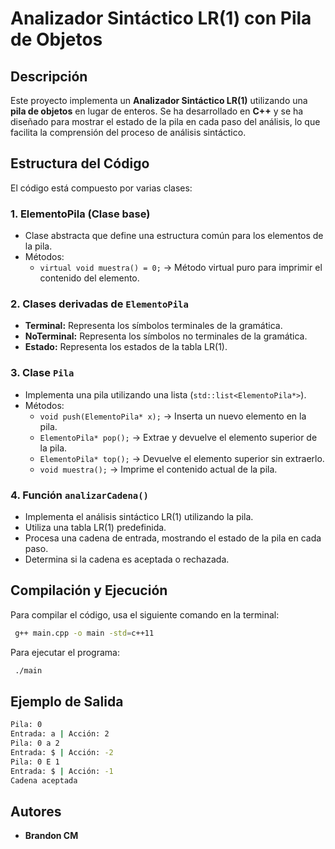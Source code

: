 # Analizador Sintáctico LR(1) con Pila de Objetos

## Descripción
Este proyecto implementa un **Analizador Sintáctico LR(1)** utilizando una **pila de objetos** en lugar de enteros. Se ha desarrollado en **C++** y se ha diseñado para mostrar el estado de la pila en cada paso del análisis, lo que facilita la comprensión del proceso de análisis sintáctico.

## Estructura del Código
El código está compuesto por varias clases:

### 1. **ElementoPila** (Clase base)
   - Clase abstracta que define una estructura común para los elementos de la pila.
   - Métodos:
     - `virtual void muestra() = 0;` → Método virtual puro para imprimir el contenido del elemento.

### 2. **Clases derivadas de `ElementoPila`**
   - **Terminal:** Representa los símbolos terminales de la gramática.
   - **NoTerminal:** Representa los símbolos no terminales de la gramática.
   - **Estado:** Representa los estados de la tabla LR(1).

### 3. **Clase `Pila`**
   - Implementa una pila utilizando una lista (`std::list<ElementoPila*>`).
   - Métodos:
     - `void push(ElementoPila* x);` → Inserta un nuevo elemento en la pila.
     - `ElementoPila* pop();` → Extrae y devuelve el elemento superior de la pila.
     - `ElementoPila* top();` → Devuelve el elemento superior sin extraerlo.
     - `void muestra();` → Imprime el contenido actual de la pila.

### 4. **Función `analizarCadena()`**
   - Implementa el análisis sintáctico LR(1) utilizando la pila.
   - Utiliza una tabla LR(1) predefinida.
   - Procesa una cadena de entrada, mostrando el estado de la pila en cada paso.
   - Determina si la cadena es aceptada o rechazada.

## Compilación y Ejecución
Para compilar el código, usa el siguiente comando en la terminal:
```sh
 g++ main.cpp -o main -std=c++11
```
Para ejecutar el programa:
```sh
 ./main
```

## Ejemplo de Salida
```sh
Pila: 0
Entrada: a | Acción: 2
Pila: 0 a 2
Entrada: $ | Acción: -2
Pila: 0 E 1
Entrada: $ | Acción: -1
Cadena aceptada
```

## Autores
- **Brandon CM**




